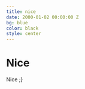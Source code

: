 ```yaml
---
title: nice
date: 2000-01-02 00:00:00 Z
bg: blue
color: black
style: center
---
```


# Nice
Nice ;}
